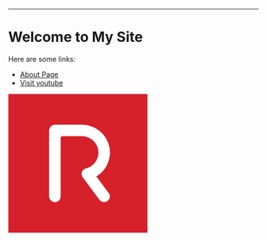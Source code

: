 
---

# Welcome to My Site

Here are some links:

- [About Page](about.md)
- [Visit youtube](https://www.youtube.com)

![Sample Image](rcos.png)

<link rel="stylesheet" href="style.css">
